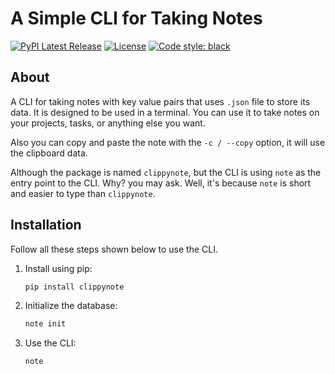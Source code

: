 # A Simple CLI for Taking Notes

[![PyPI Latest Release](https://img.shields.io/pypi/v/clippynote.svg)](https://pypi.org/project/clippynote)
[![License](https://img.shields.io/badge/license-MIT-blue.svg)](LICENSE)
[![Code style: black](https://img.shields.io/badge/code%20style-black-000000.svg)](https://github.com/psf/black)

## About

A CLI for taking notes with key value pairs that uses `.json` file to store its data. It is designed to be used in a terminal. You can use it to take notes on your projects, tasks, or anything else you want.

Also you can copy and paste the note with the `-c / --copy` option, it will use the clipboard data.

Although the package is named `clippynote`, but the CLI is using `note` as the entry point to the CLI. Why? you may ask. Well, it's because `note` is short and easier to type than `clippynote`.

## Installation

Follow all these steps shown below to use the CLI.

1. Install using pip:

   ```bash
   pip install clippynote
   ```

2. Initialize the database:

   ```bash
   note init
   ```

3. Use the CLI:

   ```bash
   note
   ```
